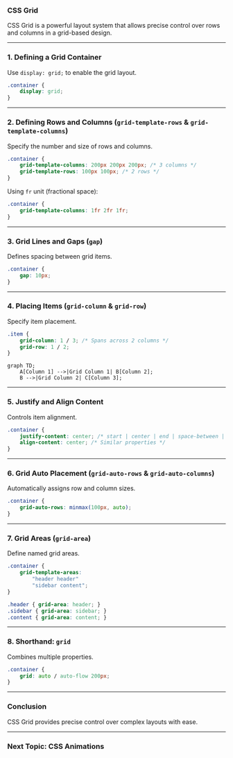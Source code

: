 ### **CSS Grid**

CSS Grid is a powerful layout system that allows precise control over rows and columns in a grid-based design.

---

### **1. Defining a Grid Container**

Use `display: grid;` to enable the grid layout.
```css
.container {
    display: grid;
}
```

---

### **2. Defining Rows and Columns (`grid-template-rows` & `grid-template-columns`)**

Specify the number and size of rows and columns.
```css
.container {
    grid-template-columns: 200px 200px 200px; /* 3 columns */
    grid-template-rows: 100px 100px; /* 2 rows */
}
```

Using `fr` unit (fractional space):
```css
.container {
    grid-template-columns: 1fr 2fr 1fr;
}
```

---

### **3. Grid Lines and Gaps (`gap`)**

Defines spacing between grid items.
```css
.container {
    gap: 10px;
}
```

---

### **4. Placing Items (`grid-column` & `grid-row`)**

Specify item placement.
```css
.item {
    grid-column: 1 / 3; /* Spans across 2 columns */
    grid-row: 1 / 2;
}
```

```mermaid
graph TD;
    A[Column 1] -->|Grid Column 1| B[Column 2];
    B -->|Grid Column 2| C[Column 3];
```

---

### **5. Justify and Align Content**

Controls item alignment.
```css
.container {
    justify-content: center; /* start | center | end | space-between | space-around */
    align-content: center; /* Similar properties */
}
```

---

### **6. Grid Auto Placement (`grid-auto-rows` & `grid-auto-columns`)**

Automatically assigns row and column sizes.
```css
.container {
    grid-auto-rows: minmax(100px, auto);
}
```

---

### **7. Grid Areas (`grid-area`)**

Define named grid areas.
```css
.container {
    grid-template-areas:
        "header header"
        "sidebar content";
}

.header { grid-area: header; }
.sidebar { grid-area: sidebar; }
.content { grid-area: content; }
```

---

### **8. Shorthand: `grid`**

Combines multiple properties.
```css
.container {
    grid: auto / auto-flow 200px;
}
```

---

### **Conclusion**

CSS Grid provides precise control over complex layouts with ease.

---

### **Next Topic: CSS Animations**
